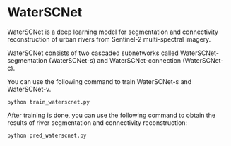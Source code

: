 # WaterSCNet
WaterSCNet is a deep learning model for segmentation and connectivity reconstruction of urban rivers from Sentinel-2 multi-spectral imagery. 

WaterSCNet consists of two cascaded subnetworks called WaterSCNet-segmentation (WaterSCNet-s) and WaterSCNet-connection (WaterSCNet-c).

You can use the following command to train WaterSCNet-s and WaterSCNet-v.

    python train_waterscnet.py

After training is done, you can use the following command to obtain the results of river segmentation and connectivity reconstruction:

    python pred_waterscnet.py


